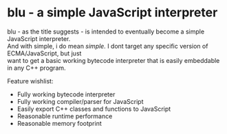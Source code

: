 # blu - a simple JavaScript interpreter

blu - as the title suggests - is intended to eventually become a simple JavaScript interpreter.  
And with simple, i do mean _simple._  I dont target any specific version of ECMA/JavaScript, but just  
want to get a basic working bytecode interpreter that is easily embeddable in any C++ program.

Feature wishlist:
* Fully working bytecode interpreter
* Fully working compiler/parser for JavaScript
* Easily export C++ classes and functions to JavaScript
* Reasonable runtime performance
* Reasonable memory footprint